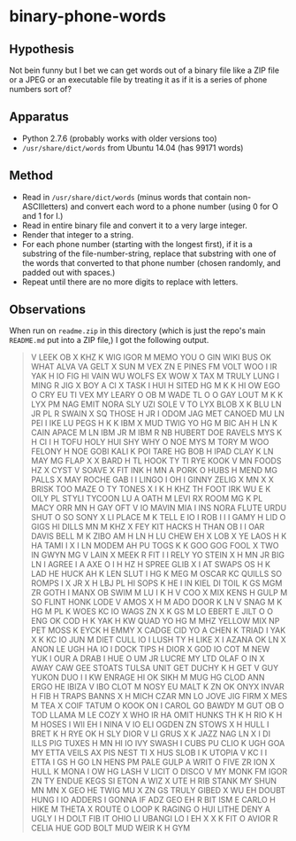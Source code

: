 binary-phone-words
==================

Hypothesis
----------

Not bein funny but I bet we can get words out of a binary file like a ZIP file
or a JPEG or an executable file by treating it as if it is a series of phone
numbers sort of?

Apparatus
---------

*   Python 2.7.6 (probably works with older versions too)
*   `/usr/share/dict/words` from Ubuntu 14.04 (has 99171 words)

Method
------

*   Read in `/usr/share/dict/words` (minus words that contain non-ASCIIletters)
    and convert each word to a phone number (using 0 for O and 1 for I.)
*   Read in entire binary file and convert it to a very large integer.
*   Render that integer to a string.
*   For each phone number (starting with the longest first), if it is a
    substring of the file-number-string, replace that substring with one
    of the words that converted to that phone number (chosen randomly, and
    padded out with spaces.)
*   Repeat until there are no more digits to replace with letters.    

Observations
------------

When run on `readme.zip` in this directory (which is just the repo's main
`README.md` put into a ZIP file,) I got the following output.

>  V  LEEK  OB  X  KHZ  K  WIG  IGOR  M  MEMO  YOU  O  GIN  WIKI  BUS  OK  WHAT  ALVA  VA  GELT  X  SUN  M  VEX  ZN  E  PINES  FM  VOLT  WOO  I  IR  YAK  H  IO  FIG  HI  VAIN  WU  WOLFS  EX  WOW  X  TAX  M  TRULY  LUNG  I  MING  R  JIG  X  BOY  A  CI  X  TASK  I  HUI  H  SITED  HG  M  K  K  HI  OW  EGO  O  CRY  EU  TI  VEX  MY  LEARY  O  OB  M  WADE  TL  O  O  GAY  LOUT  M  K  K  LYX  PM  NAG  EMIT  NORA  SLY  UZI  SOLE  V  TO  LYX  BLOB  X  K  BLU  LN  JR  PL  R  SWAIN  X  SQ  THOSE  H  JR  I  ODOM  JAG  MET  CANOED  MU  LN  PEI  I  IKE  LU  PEGS  H  K  K  IBM  X  MUD  TWIG  YO  HG  M  BIC  AH  H  LN  K  CAIN  APACE  M  LN  IBM  JR  M  IBM  R  NB  HUBERT  DOE  RAVELS  MYS  K  H  CI  I  H  TOFU  HOLY  HUI  SHY  WHY  O  NOE  MYS  M  TORY  M  WOO  FELONY  H  NOE  GOBI  KALI  K  POI  TARE  HG  BOB  H  IPAD  CLAY  K  LN  MAY  MG  FLAP  X  X  BARD  H  TL  HOOK  TY  TI  RYE  KOOK  V  MN  FOODS  HZ  X  CYST  V  SOAVE  X  FIT  INK  H  MN  A  PORK  O  HUBS  H  MEND  MG  PALLS  X  MAY  ROCHE  GAB  I  I  LINGO  I  OH  I  GINNY  ZELIG  X  MN  X  X  BRISK  TOO  MAZE  O  TY  TONES  X  I  K  H  KHZ  TH  FOOT  IRK  WU  E  K  OILY  PL  STYLI  TYCOON  LU  A  OATH  M  LEVI  RX  ROOM  MG  K  PL  MACY  ORR  MN  H  GAY  OFT  V  IO  MAVIN  MIA  I  INS  NORA  FLUTE  URDU  SHUT  O  SO  SONY  X  LI  PLACE  M  K  TELL  E  IO  I  ROB  I  I  I  GAMY  H  LID  O  GIGS  HI  DILLS  MN  M  KHZ  X  FEY  KIT  HACKS  H  THAN  OB  I  I  OAR  DAVIS  BELL  M  K  ZIBO  AM  H  LN  H  LU  CHEW  EH  X  LOB  X  YE  LAOS  H  K  HA  TAMI  I  X  I  LN  MODEM  AH  PU  TOGS  K  K  GOO  GOG  FOOL  X  TWO  IN  GWYN  MG  V  LAIN  X  MEEK  R  FIT  I  I  RELY  YO  STEIN  X  H  MN  JR  BIG  LN  I  AGREE  I  A  AXE  O  I  H  HZ  H  SPREE  GLIB  X  I  AT  SWAPS  OS  H  K  LAD  HE  HUCK  AH  K  LEN  SLUT  I  HG  K  MEG  M  OSCAR  KC  QUILLS  SO  ROMPS  I  X  JR  X  H  LBJ  PL  HI  SOPS  K  HE  I  IN  KIEL  DI  TOIL  K  GS  MGM  ZR  GOTH  I  MANX  OB  SWIM  M  LU  I  K  H  V  COO  X  MIX  KENS  H  GULP  M  SO  FLINT  HONK  LODE  V  AMOS  X  H  M  ADO  DOOR  K  LN  V  SNAG  M  K  HG  M  PL  K  WOES  KC  IO  WAGS  ZN  X  K  GS  M  LO  EBERT  E  JILT  O  O  ENG  OK  COD  H  K  YAK  H  KW  QUAD  YO  HG  M  MHZ  YELLOW  MIX  NP  PET  MOSS  K  EYCK  H  EMMY  X  CADGE  CID  YO  A  CHEN  K  TRIAD  I  YAK  X  K  KC  IO  JUN  M  DIET  CULL  IO  I  LUSH  TY  H  LIKE  X  I  AZANA  OK  LN  X  ANON  LE  UGH  HA  IO  I  DOCK  TIPS  H  DIOR  X  GOD  IO  COT  M  NEW  YUK  I  OUR  A  DRAB  I  HUE  O  UM  JR  LUCRE  MY  LTD  OLAF  O  IN  X  AWAY  CAW  GEE  STOATS  TULSA  UNIT  GET  DUCHY  K  H  GET  V  GUY  YUKON  DUO  I  I  KW  ENRAGE  HI  OK  SIKH  M  MUG  HG  CLOD  ANN  ERGO  HE  IBIZA  V  IBO  CLOT  M  NOSY  EU  MALT  K  ZN  OK  ONYX  INVAR  H  FIB  H  TRAPS  BANNS  X  H  MICH  CZAR  MN  LO  JOVE  JIG  FIRM  X  MES  M  TEA  X  COIF  TATUM  O  KOOK  ON  I  CAROL  GO  BAWDY  M  GUT  OB  O  TOD  LLAMA  M  LE  COZY  X  WHO  IR  HA  OMIT  HUNKS  TH  K  H  RIO  K  H  M  HOSES  I  WII  EH  I  NINA  V  IO  ELI  OGDEN  ZN  STOWS  X  H  HULL  I  BRET  K  H  RYE  OK  H  SLY  DIOR  V  LI  GRUS  X  K  JAZZ  NAG  LN  X  I  DI  ILLS  PIG  TUXES  H  MN  HI  IO  IVY  SWASH  I  CUBS  PU  CLIO  K  UGH  GOA  MY  ETTA  VEILS  AX  PIS  NEST  TI  X  HUS  SLOB  I  K  UTOPIA  V  KC  I  I  ETTA  I  GS  H  GO  LN  HENS  PM  PALE  GULP  A  WRIT  O  FIVE  ZR  ION  X  HULL  K  MONA  I  OW  HG  LASH  V  LICIT  O  DISCO  V  MY  MONK  FM  IGOR  ZN  TY  ENDUE  KEGS  SI  ETON  A  WIZ  X  UTE  H  RIB  STANK  MY  SHUN  MN  MN  X  GEO  HE  TWIG  MU  X  ZN  GS  TRULY  GIBED  X  WU  EH  DOUBT  HUNG  I  IO  ADDERS  I  GONNA  IF  ADZ  GEO  EH  R  BIT  ISM  E  CARLO  H  HIKE  M  THETA  X  ROUTE  O  LOOP  K  RAGING  O  HUI  LITHE  DENY  A  UGLY  I  H  DOLT  FIB  IT  OHIO  LI  UBANGI  LO  I  EH  X  X  K  FIT  O  AVIOR  R  CELIA  HUE  GOD  BOLT  MUD  WEIR  K  H  GYM 
